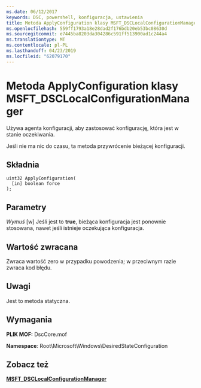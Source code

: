 ```yaml
---
ms.date: 06/12/2017
keywords: DSC, powershell, konfiguracja, ustawienia
title: Metoda ApplyConfiguration klasy MSFT_DSCLocalConfigurationManager
ms.openlocfilehash: 559ff1793a18e28dad2f176bdb20eb53bc08630d
ms.sourcegitcommit: e7445ba8203da304286c591ff513900ad1c244a4
ms.translationtype: MT
ms.contentlocale: pl-PL
ms.lasthandoff: 04/23/2019
ms.locfileid: "62079170"
---
```

# <a name="applyconfiguration-method-of-the-msftdsclocalconfigurationmanager-class"></a>Metoda ApplyConfiguration klasy MSFT_DSCLocalConfigurationManager

Używa agenta konfiguracji, aby zastosować konfigurację, która jest w stanie oczekiwania.

Jeśli nie ma nic do czasu, ta metoda przywrócenie bieżącej konfiguracji.

## <a name="syntax"></a>Składnia

```mof
uint32 ApplyConfiguration(
  [in] boolean force
);
```

## <a name="parameters"></a>Parametry

*Wymuś* \[w\] Jeśli jest to **true**, bieżąca konfiguracja jest ponownie stosowana, nawet jeśli istnieje oczekująca konfiguracja.

## <a name="return-value"></a>Wartość zwracana

Zwraca wartość zero w przypadku powodzenia; w przeciwnym razie zwraca kod błędu.

## <a name="remarks"></a>Uwagi

Jest to metoda statyczna.

## <a name="requirements"></a>Wymagania

**PLIK MOF:** DscCore.mof

**Namespace**: Root\Microsoft\Windows\DesiredStateConfiguration

## <a name="see-also"></a>Zobacz też

[**MSFT_DSCLocalConfigurationManager**](msft-dsclocalconfigurationmanager.md)